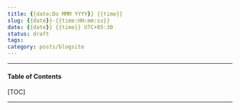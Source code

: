 ```yaml
---
title: {{date:Do MMM YYYY}} {{time}}
slug: {{date}}-{{time:HH:mm:ss}}
date: {{date}} {{time}} UTC+05:30
status: draft
tags:
category: posts/blogsite
---
```


***

<h4>Table of Contents</h4>
[TOC]

***

